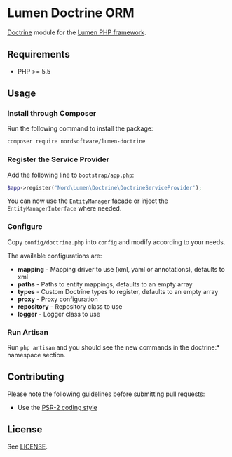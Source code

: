 # Lumen Doctrine ORM

[Doctrine](http://www.doctrine-project.org/projects/orm.html) module for the [Lumen PHP framework](http://lumen.laravel.com/).

## Requirements

- PHP >= 5.5

## Usage

### Install through Composer

Run the following command to install the package:

```sh
composer require nordsoftware/lumen-doctrine
```

### Register the Service Provider

Add the following line to ```bootstrap/app.php```:

```php
$app->register('Nord\Lumen\Doctrine\DoctrineServiceProvider');
```

You can now use the ```EntityManager``` facade or inject the ```EntityManagerInterface``` where needed.

### Configure

Copy ```config/doctrine.php``` into ```config``` and modify according to your needs.

The available configurations are:

- **mapping** - Mapping driver to use (xml, yaml or annotations), defaults to xml
- **paths** - Paths to entity mappings, defaults to an empty array
- **types** - Custom Doctrine types to register, defaults to an empty array
- **proxy** - Proxy configuration
- **repository** - Repository class to use
- **logger** - Logger class to use

### Run Artisan

Run ```php artisan``` and you should see the new commands in the doctrine:* namespace section.

## Contributing

Please note the following guidelines before submitting pull requests:

- Use the [PSR-2 coding style](https://github.com/php-fig/fig-standards/blob/master/accepted/PSR-2-coding-style-guide.md)

## License

See [LICENSE](LICENSE).
